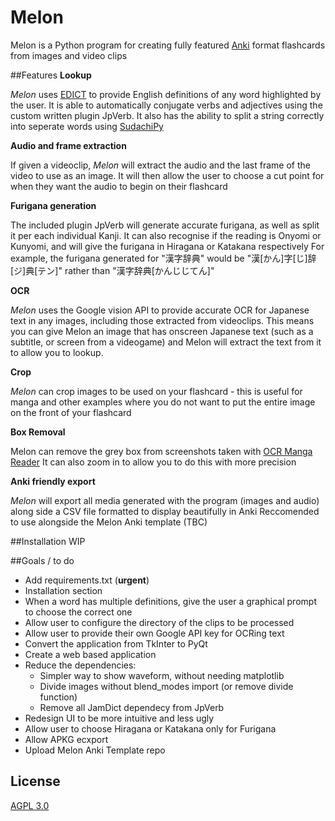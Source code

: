 # Melon

Melon is a Python program for creating fully featured [Anki](https://apps.ankiweb.net/) format flashcards from images and video clips

##Features
**Lookup**

*Melon* uses [EDICT](https://www.edrdg.org/jmdict/edict.html) to provide English definitions of any word highlighted by the user.
It is able to automatically conjugate verbs and adjectives using the custom written plugin JpVerb.
It also has the ability to split a string correctly into seperate words using [SudachiPy](https://github.com/WorksApplications/SudachiPy)

**Audio and frame extraction**

If given a videoclip, *Melon* will extract the audio and the last frame of the video to use as an image.
It will then allow the user to choose a cut point for when they want the audio to begin on their flashcard

**Furigana generation**

The included plugin JpVerb will generate accurate furigana, as well as split it per each individual Kanji.
It can also recognise if the reading is Onyomi or Kunyomi, and will give the furigana in Hiragana or Katakana respectively
For example, the furigana generated for "漢字辞典" would be "漢[かん]字[じ]辞[ジ]典[テン]" rather than "漢字辞典[かんじじてん]"

**OCR**

*Melon* uses the Google vision API to provide accurate OCR for Japanese text in any images, including those extracted from videoclips. This means you can give Melon an image that has onscreen Japanese text (such as a subtitle, or screen from a videogame) and Melon will extract the text from it to allow you to lookup.

**Crop**

*Melon* can crop images to be used on your flashcard - this is useful for manga and other examples where you do not want to put the entire image on the front of your flashcard

**Box Removal**

Melon can remove the grey box from screenshots taken with [OCR Manga Reader](https://sourceforge.net/projects/ocrmangareaderforandroid/)
It can also zoom in to allow you to do this with more precision

**Anki friendly export**

*Melon* will export all media generated with the program (images and audio) along side a CSV file formatted to display beautifully in Anki
Reccomended to use alongside the Melon Anki template (TBC)

##Installation
WIP

##Goals / to do
- Add requirements.txt (**urgent**)
- Installation section
- When a word has multiple definitions, give the user a graphical prompt to choose the correct one
- Allow user to configure the directory of the clips to be processed
- Allow user to provide their own Google API key for OCRing text
- Convert the application from TkInter to PyQt
- Create a web based application
- Reduce the dependencies:
    - Simpler way to show waveform, without needing matplotlib
    - Divide images without blend_modes import (or remove divide function)
    - Remove all JamDict dependecy from JpVerb
- Redesign UI to be more intuitive and less ugly
- Allow user to choose Hiragana or Katakana only for Furigana
- Allow APKG ecxport
- Upload Melon Anki Template repo

## License
[AGPL 3.0](https://choosealicense.com/licenses/agpl-3.0/)
